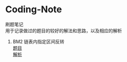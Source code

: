 # Coding-Note
刷题笔记<br>用于记录做过的题目的较好的解法和思路，以及相应的解析

1.  BM2 链表内指定区间反转<br>[题目](https://www.nowcoder.com/practice/b58434e200a648c589ca2063f1faf58c?tpId=295&tags=&title=&difficulty=0&judgeStatus=0&rp=0&sourceUrl=%2Fexam%2Foj)
<br>[解析](https://github.com/Mtscoptor/Coding-Note/tree/main/BM2)